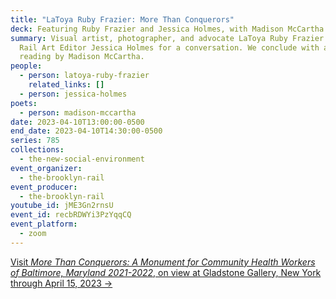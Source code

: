 ```yaml
---
title: "LaToya Ruby Frazier: More Than Conquerors"
deck: Featuring Ruby Frazier and Jessica Holmes, with Madison McCartha
summary: Visual artist, photographer, and advocate LaToya Ruby Frazier joins
  Rail Art Editor Jessica Holmes for a conversation. We conclude with a poetry
  reading by Madison McCartha.
people:
  - person: latoya-ruby-frazier
    related_links: []
  - person: jessica-holmes
poets:
  - person: madison-mccartha
date: 2023-04-10T13:00:00-0500
end_date: 2023-04-10T14:30:00-0500
series: 785
collections:
  - the-new-social-environment
event_organizer:
  - the-brooklyn-rail
event_producer:
  - the-brooklyn-rail
youtube_id: jME3Gn2rnsU
event_id: recbRDWYi3PzYqqCQ
event_platform:
  - zoom
---
```

[V﻿isit *More Than Conquerors: A Monument for Community Health Workers of Baltimore, Maryland 2021-2022*, on view at Gladstone Gallery, New York through April 15, 2023 →](https://www.gladstonegallery.com/exhibition/10721/latoya-ruby-frazier/info)